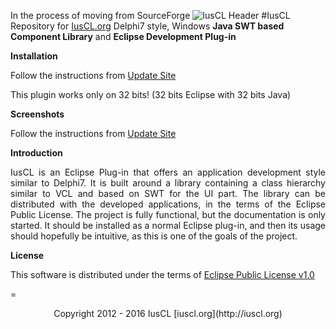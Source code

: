 In the process of moving from SourceForge
![IusCL Header](https://github.com/iuscl-ide/IusCL/raw/master/docs/gh/IusCLGHHeader.gif)
#IusCL Repository for [IusCL.org](http://iuscl.org)
Delphi7 style, Windows **Java SWT based Component Library** and **Eclipse Development Plug-in**

**Installation**

Follow the instructions from [Update Site](http://iuscl.org/update/)

This plugin works only on 32 bits! (32 bits Eclipse with 32 bits Java)

**Screenshots**

Follow the instructions from [Update Site](http://iuscl.org/update/)

**Introduction**

<p align="justify">
IusCL is an Eclipse Plug-in that offers an application development style similar to Delphi7. It is built around a library containing a class hierarchy similar to VCL and based on SWT for the UI part. The library can be distributed with the developed applications, in the terms of the Eclipse Public License. The project is fully functional, but the documentation is only started. It should be installed as a normal Eclipse plug-in, and then its usage should hopefully be intuitive, as this is one of the goals of the project.
</p>

**License**

This software is distributed under the terms of [Eclipse Public License v1.0](http://www.eclipse.org/org/documents/epl-v10.html)

=
<p align="center">
Copyright 2012 - 2016 IusCL [iuscl.org](http://iuscl.org)
</p>
